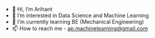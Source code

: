 - 👋 Hi, I’m Arihant
- 👀 I’m interested in Data Science and Machine Learning
- 🌱 I’m currently learning BE (Mechanical Engineering)
- 📫 How to reach me - ap.machinelearning@gmail.com

<!---
arihantp2/arihantp2 is a ✨ special ✨ repository because its `README.md` (this file) appears on your GitHub profile.
You can click the Preview link to take a look at your changes.
--->
